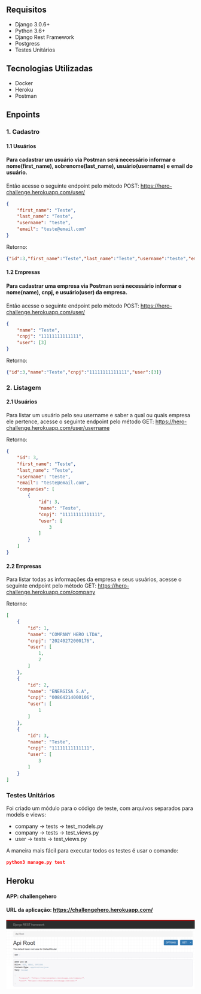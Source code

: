 ## Requisitos

- Django 3.0.6+
- Python 3.6+
- Django Rest Framework
- Postgress
- Testes Unitários

## Tecnologias Utilizadas

- Docker
- Heroku
- Postman

## Enpoints 
### 1. Cadastro
#### 1.1 Usuários
#### Para cadastrar um usuário via Postman será necessário informar o nome(first_name), sobrenome(last_name), usuário(username) e email do usuário.
Então acesse o seguinte endpoint pelo método POST: https://hero-challenge.herokuapp.com/user/
```json
{
    "first_name": "Teste",
    "last_name": "Teste",
    "username": "teste",
    "email": "teste@email.com"
}
```
Retorno:
```json
{"id":3,"first_name":"Teste","last_name":"Teste","username":"teste","email":"teste@email.com","companies":[]}
```
#### 1.2 Empresas
#### Para cadastrar uma empresa via Postman será necessário informar o nome(name), cnpj, e usuário(user) da empresa.
Então acesse o seguinte endpoint pelo método POST: https://hero-challenge.herokuapp.com/user/
```json
{
    "name": "Teste",
    "cnpj": "11111111111111",
    "user": [3]
}
```
Retorno:
```json
{"id":3,"name":"Teste","cnpj":"11111111111111","user":[3]}
```
### 2. Listagem
#### 2.1 Usuários
Para listar um usuário pelo seu username e saber a qual ou quais empresa ele pertence, acesse o seguinte endpoint pelo método GET: https://hero-challenge.herokuapp.com/user/username

Retorno:
```json
{
    "id": 3,
    "first_name": "Teste",
    "last_name": "Teste",
    "username": "teste",
    "email": "teste@email.com",
    "companies": [
        {
            "id": 3,
            "name": "Teste",
            "cnpj": "11111111111111",
            "user": [
                3
            ]
        }
    ]
}
```
#### 2.2 Empresas
Para listar todas as informações da empresa e seus usuários, acesse o seguinte endpoint pelo método GET: https://hero-challenge.herokuapp.com/company

Retorno:
```json
[
    {
        "id": 1,
        "name": "COMPANY HERO LTDA",
        "cnpj": "20240272000176",
        "user": [
            1,
            2
        ]
    },
    {
        "id": 2,
        "name": "ENERGISA S.A",
        "cnpj": "00864214000106",
        "user": [
            1
        ]
    },
    {
        "id": 3,
        "name": "Teste",
        "cnpj": "11111111111111",
        "user": [
            3
        ]
    }
]
```

### Testes Unitários

Foi criado um módulo para o código de teste, com arquivos separados para models e views:

- company -> tests -> test_models.py
- company -> tests -> test_views.py
- user -> tests -> test_views.py

A maneira mais fácil para executar todos os testes é usar o comando:

```json
python3 manage.py test
```
## Heroku
#### APP: challengehero
#### URL da aplicação: https://challengehero.herokuapp.com/
![Screenshot](hero.png)










